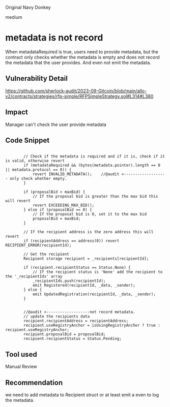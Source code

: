 Original Navy Donkey

medium

# metadata is not record
When metadataRequired is true, users need to provide metadata, but the contract only checks whether the metadata is empty and does not record the metadata that the user provides. And even not emit the metadata.

## Vulnerability Detail
https://github.com/sherlock-audit/2023-09-Gitcoin/blob/main/allo-v2/contracts/strategies/rfp-simple/RFPSimpleStrategy.sol#L314#L380

## Impact
Manager can't check the user provide metadata

## Code Snippet
```solidity

        // Check if the metadata is required and if it is, check if it is valid, otherwise revert
        if (metadataRequired && (bytes(metadata.pointer).length == 0 || metadata.protocol == 0)) {
            revert INVALID_METADATA();    //@audit <------------------- only check whether empty.
        }

        if (proposalBid > maxBid) {
            // If the proposal bid is greater than the max bid this will revert
            revert EXCEEDING_MAX_BID();
        } else if (proposalBid == 0) {
            // If the proposal bid is 0, set it to the max bid
            proposalBid = maxBid;
        }

        // If the recipient address is the zero address this will revert
        if (recipientAddress == address(0)) revert RECIPIENT_ERROR(recipientId);

        // Get the recipient
        Recipient storage recipient = _recipients[recipientId];

        if (recipient.recipientStatus == Status.None) {
            // If the recipient status is 'None' add the recipient to the '_recipientIds' array
            _recipientIds.push(recipientId);
            emit Registered(recipientId, _data, _sender);
        } else {
            emit UpdatedRegistration(recipientId, _data, _sender);
        }
        

        //@audit <-------------------not record metadata.
        // update the recipients data
        recipient.recipientAddress = recipientAddress;
        recipient.useRegistryAnchor = isUsingRegistryAnchor ? true : recipient.useRegistryAnchor;
        recipient.proposalBid = proposalBid;
        recipient.recipientStatus = Status.Pending;
```

## Tool used

Manual Review

## Recommendation
we need to add metadata to Recipient struct or at least emit a even to log the metadata.